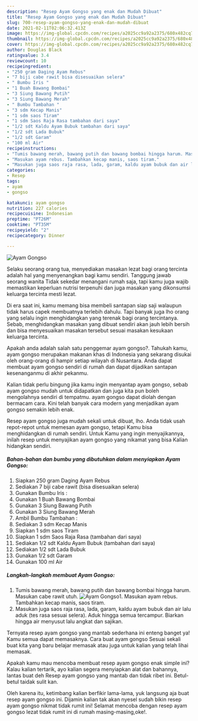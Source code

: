 ```yaml
---
description: "Resep Ayam Gongso yang enak dan Mudah Dibuat"
title: "Resep Ayam Gongso yang enak dan Mudah Dibuat"
slug: 700-resep-ayam-gongso-yang-enak-dan-mudah-dibuat
date: 2021-02-11T02:06:32.413Z
image: https://img-global.cpcdn.com/recipes/a2025cc9a92a2375/680x482cq70/ayam-gongso-foto-resep-utama.jpg
thumbnail: https://img-global.cpcdn.com/recipes/a2025cc9a92a2375/680x482cq70/ayam-gongso-foto-resep-utama.jpg
cover: https://img-global.cpcdn.com/recipes/a2025cc9a92a2375/680x482cq70/ayam-gongso-foto-resep-utama.jpg
author: Douglas Black
ratingvalue: 3.4
reviewcount: 10
recipeingredient:
- "250 gram Daging Ayam Rebus"
- "7 biji cabe rawit bisa disesuaikan selera"
- " Bumbu Iris "
- "1 Buah Bawang Bombai"
- "3 Siung Bawang Putih"
- "3 Siung Bawang Merah"
- " Bumbu Tambahan "
- "3 sdm Kecap Manis"
- "1 sdm saos Tiram"
- "1 sdm Saos Raja Rasa tambahan dari saya"
- "1/2 sdt Kaldu Ayam Bubuk tambahan dari saya"
- "1/2 sdt Lada Bubuk"
- "1/2 sdt Garam"
- "100 ml Air"
recipeinstructions:
- "Tumis bawang merah, bawang putih dan bawang bombai hingga harum. Masukan cabe rawit utuh."
- "Masukan ayam rebus. Tambahkan kecap manis, saos tiram."
- "Masukan juga saos raja rasa, lada, garam, kaldu ayam bubuk dan air lalu aduk (tes rasa sesuai selera). Aduk hingga semua tercampur. Biarkan hingga air menyusut lalu angkat dan sajikan."
categories:
- Resep
tags:
- ayam
- gongso

katakunci: ayam gongso 
nutrition: 227 calories
recipecuisine: Indonesian
preptime: "PT26M"
cooktime: "PT35M"
recipeyield: "2"
recipecategory: Dinner

---
```



![Ayam Gongso](https://img-global.cpcdn.com/recipes/a2025cc9a92a2375/680x482cq70/ayam-gongso-foto-resep-utama.jpg)

Selaku seorang orang tua, menyediakan masakan lezat bagi orang tercinta adalah hal yang menyenangkan bagi kamu sendiri. Tanggung jawab seorang  wanita Tidak sekedar menangani rumah saja, tapi kamu juga wajib memastikan keperluan nutrisi terpenuhi dan juga masakan yang dikonsumsi keluarga tercinta mesti lezat.

Di era  saat ini, kamu memang bisa membeli santapan siap saji walaupun tidak harus capek membuatnya terlebih dahulu. Tapi banyak juga lho orang yang selalu ingin menghidangkan yang terenak bagi orang tercintanya. Sebab, menghidangkan masakan yang dibuat sendiri akan jauh lebih bersih dan bisa menyesuaikan masakan tersebut sesuai masakan kesukaan keluarga tercinta. 



Apakah anda adalah salah satu penggemar ayam gongso?. Tahukah kamu, ayam gongso merupakan makanan khas di Indonesia yang sekarang disukai oleh orang-orang di hampir setiap wilayah di Nusantara. Anda dapat membuat ayam gongso sendiri di rumah dan dapat dijadikan santapan kesenanganmu di akhir pekanmu.

Kalian tidak perlu bingung jika kamu ingin menyantap ayam gongso, sebab ayam gongso mudah untuk didapatkan dan juga kita pun boleh mengolahnya sendiri di tempatmu. ayam gongso dapat diolah dengan bermacam cara. Kini telah banyak cara modern yang menjadikan ayam gongso semakin lebih enak.

Resep ayam gongso juga mudah sekali untuk dibuat, lho. Anda tidak usah repot-repot untuk memesan ayam gongso, tetapi Kamu bisa menghidangkan di rumah sendiri. Untuk Kamu yang ingin menyajikannya, inilah resep untuk menyajikan ayam gongso yang nikamat yang bisa Kalian hidangkan sendiri.

<!--inarticleads1-->

##### Bahan-bahan dan bumbu yang dibutuhkan dalam menyiapkan Ayam Gongso:

1. Siapkan 250 gram Daging Ayam Rebus
1. Sediakan 7 biji cabe rawit (bisa disesuaikan selera)
1. Gunakan  Bumbu Iris :
1. Gunakan 1 Buah Bawang Bombai
1. Gunakan 3 Siung Bawang Putih
1. Gunakan 3 Siung Bawang Merah
1. Ambil  Bumbu Tambahan :
1. Sediakan 3 sdm Kecap Manis
1. Siapkan 1 sdm saos Tiram
1. Siapkan 1 sdm Saos Raja Rasa (tambahan dari saya)
1. Sediakan 1/2 sdt Kaldu Ayam Bubuk (tambahan dari saya)
1. Sediakan 1/2 sdt Lada Bubuk
1. Gunakan 1/2 sdt Garam
1. Gunakan 100 ml Air




<!--inarticleads2-->

##### Langkah-langkah membuat Ayam Gongso:

1. Tumis bawang merah, bawang putih dan bawang bombai hingga harum. Masukan cabe rawit utuh.
<img src="https://img-global.cpcdn.com/steps/dad2d837914efc99/160x128cq70/ayam-gongso-langkah-memasak-1-foto.jpg" alt="Ayam Gongso">1. Masukan ayam rebus. Tambahkan kecap manis, saos tiram.
1. Masukan juga saos raja rasa, lada, garam, kaldu ayam bubuk dan air lalu aduk (tes rasa sesuai selera). Aduk hingga semua tercampur. Biarkan hingga air menyusut lalu angkat dan sajikan.




Ternyata resep ayam gongso yang mantab sederhana ini enteng banget ya! Kamu semua dapat memasaknya. Cara buat ayam gongso Sesuai sekali buat kita yang baru belajar memasak atau juga untuk kalian yang telah lihai memasak.

Apakah kamu mau mencoba membuat resep ayam gongso enak simple ini? Kalau kalian tertarik, ayo kalian segera menyiapkan alat dan bahannya, lantas buat deh Resep ayam gongso yang mantab dan tidak ribet ini. Betul-betul taidak sulit kan. 

Oleh karena itu, ketimbang kalian berfikir lama-lama, yuk langsung aja buat resep ayam gongso ini. Dijamin kalian tak akan nyesel sudah bikin resep ayam gongso nikmat tidak rumit ini! Selamat mencoba dengan resep ayam gongso lezat tidak rumit ini di rumah masing-masing,oke!.

